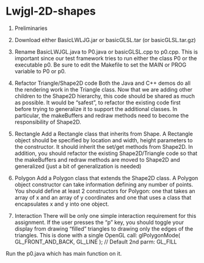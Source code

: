 # Lwjgl-2D-shapes
1. Preliminaries
1. Download either BasicLWLJG.jar or basicGLSL.tar (or basicGLSL.tar.gz)
2. Rename BasicLWJGL.java to P0.java or basicGLSL.cpp to p0.cpp. This is important since our test
  framework tries to run either the class P0 or the executable p0. Be sure to edit the Makefile to set the
  MAIN or PROG variable to P0 or p0.
  
2. Refactor Triangle/Shape2D code
  Both the Java and C++ demos do all the rendering work in the Triangle class. Now that we are adding other
  children to the Shape2D hierarchy, this code should be shared as much as possible. It would be “safest”, to
  refactor the existing code first before trying to generalize it to support the additional classes. In particular, the
  makeBuffers and redraw methods need to become the responsibility of Shape2D.
3. Rectangle
  Add a Rectangle class that inherits from Shape. A Rectangle object should be specified by location and
  width, height parameters to the constructor. It should inherit the set/get methods from Shape2D. In addition, you
  should refactor the existing Shape2D/Triangle code so that the makeBuffers and redraw methods are moved to
  Shape2D and generalized (just a bit of generalization is needed)
4. Polygon
  Add a Polygon class that extends the Shape2D class. A Polygon object constructor can take information
  defining any number of points. You should define at least 2 constructors for Polygon: one that takes an array of
  x and an array of y coordinates and one that uses a class that encapsulates x and y into one object.
6. Interaction
  There will be only one simple interaction requirement for this assignment. If the user presses the “p” key,
  you should toggle your display from drawing “filled” triangles to drawing only the edges of the triangles. This
  is done with a single OpenGL call:
  glPolygonMode( GL_FRONT_AND_BACK, GL_LINE ); // Default 2nd parm: GL_FILL
  
  Run the p0.java which has main function on it.
